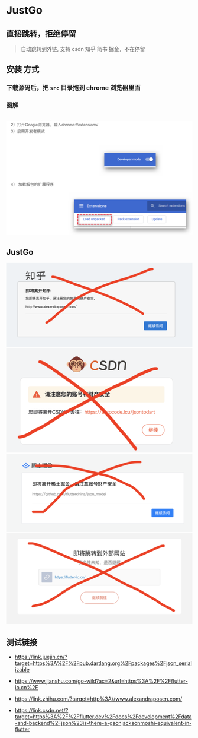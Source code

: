# JustGo
##  直接跳转，拒绝停留

> 自动跳转到外链, 支持 csdn 知乎 简书 掘金，不在停留

## 安装 方式 
### 下载源码后，把 **`src`** 目录拖到 chrome 浏览器里面
### 图解
![安装](./website/install.png)
-
## JustGo 
![知乎](./website/zhihu.png)
![csdn](./website/csdn.png)
![掘金](./website/juejin.png)
![简书](./website/jianshu.png)


## 测试链接
- https://link.juejin.cn/?target=https%3A%2F%2Fpub.dartlang.org%2Fpackages%2Fjson_serializable

- https://www.jianshu.com/go-wild?ac=2&url=https%3A%2F%2Fflutter-io.cn%2F

- https://link.zhihu.com/?target=http%3A//www.alexandraposen.com/

- https://link.csdn.net/?target=https%3A%2F%2Fflutter.dev%2Fdocs%2Fdevelopment%2Fdata-and-backend%2Fjson%23is-there-a-gsonjacksonmoshi-equivalent-in-flutter